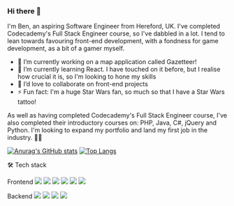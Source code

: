 ### Hi there 👋

I'm Ben, an aspiring Software Engineer from Hereford, UK. I've completed Codecademy's Full Stack Engineer course, so I've dabbled in a lot. I tend to lean towards favouring front-end development, with a fondness for game development, as a bit of a gamer myself.

- 🔭 I’m currently working on a map application called Gazetteer!
- 🌱 I’m currently learning React. I have touched on it before, but I realise how crucial it is, so I'm looking to hone my skills
- 👯 I’d love to collaborate on front-end projects
- ⚡ Fun fact: I'm a huge Star Wars fan, so much so that I have a Star Wars tattoo!

As well as having completed Codecademy's Full Stack Engineer course, I've also completed their introductory courses on: PHP, Java, C#, jQuery and Python. I'm looking to expand my portfolio and land my first job in the industry. 🏋️‍♂️

[![Anurag's GitHub stats](https://github-readme-stats.vercel.app/api?username=benmassey96&show_icons=true&theme=tokyonight)](https://github.com/anuraghazra/github-readme-stats) [![Top Langs](https://github-readme-stats.vercel.app/api/top-langs/?username=benmassey96&layout=compact&theme=tokyonight)](https://github.com/anuraghazra/github-readme-stats)

🛠️ Tech stack

Frontend
![](https://img.shields.io/badge/HTML5-informational?style=flat&logo=html5&logoColor=white&color=E34F26)
![](https://img.shields.io/badge/CSS3-informational?style=flat&logo=html5&logoColor=white&color=1572B6)
![](https://img.shields.io/badge/JavaScript-informational?style=flat&logo=html5&logoColor=white&color=F7DF1E)
![](https://img.shields.io/badge/PHP-informational?style=flat&logo=html5&logoColor=white&color=777BB4)
![](https://img.shields.io/badge/jQuery-informational?style=flat&logo=html5&logoColor=white&color=0769AD)
![](https://img.shields.io/badge/React-informational?style=flat&logo=html5&logoColor=white&color=61DAFB)

Backend
![](https://img.shields.io/badge/Node.js-informational?style=flat&logo=html5&logoColor=white&color=339933)
![](https://img.shields.io/badge/PostgreSQL-informational?style=flat&logo=html5&logoColor=white&color=4169E1)
![](https://img.shields.io/badge/C#-informational?style=flat&logo=html5&logoColor=white&color=239120)
![](https://img.shields.io/badge/Python-informational?style=flat&logo=html5&logoColor=white&color=3776AB)
